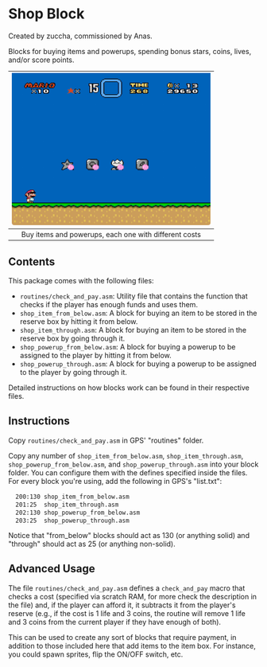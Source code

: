 # Shop Block

Created by zuccha, commissioned by Anas.

Blocks for buying items and powerups, spending bonus stars, coins, lives, and/or
score points.

| <img src="./docs/assets/images/shop_block.gif" width="400px" /> |
| :-------------------------------------------------------------: |
|      Buy items and powerups, each one with different costs      |

## Contents

This package comes with the following files:

- `routines/check_and_pay.asm`: Utility file that contains the function that
  checks if the player has enough funds and uses them.
- `shop_item_from_below.asm`: A block for buying an item to be stored in the
  reserve box by hitting it from below.
- `shop_item_through.asm`: A block for buying an item to be stored in the
  reserve box by going through it.
- `shop_powerup_from_below.asm`: A block for buying a powerup to be assigned to
  the player by hitting it from below.
- `shop_powerup_through.asm`: A block for buying a powerup to be assigned to the
  player by going through it.

Detailed instructions on how blocks work can be found in their respective files.

## Instructions

Copy `routines/check_and_pay.asm` in GPS' "routines" folder.

Copy any number of `shop_item_from_below.asm`, `shop_item_through.asm`,
`shop_powerup_from_below.asm`, and `shop_powerup_through.asm` into your block
folder. You can configure them with the defines specified inside the files. For
every block you're using, add the following in GPS's "list.txt":

```
  200:130 shop_item_from_below.asm
  201:25  shop_item_through.asm
  202:130 shop_powerup_from_below.asm
  203:25  shop_powerup_through.asm
```

Notice that "from_below" blocks should act as 130 (or anything solid) and
"through" should act as 25 (or anything non-solid).

## Advanced Usage

The file `routines/check_and_pay.asm` defines a `check_and_pay` macro that
checks a cost (specified via scratch RAM, for more check the description in the
file) and, if the player can afford it, it subtracts it from the player's
reserve (e.g., if the cost is 1 life and 3 coins, the routine will remove 1 life
and 3 coins from the current player if they have enough of both).

This can be used to create any sort of blocks that require payment, in addition
to those included here that add items to the item box. For instance, you could
spawn sprites, flip the ON/OFF switch, etc.
